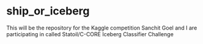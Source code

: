 # ship_or_iceberg
This will be the repository for the Kaggle competition Sanchit Goel and I are participating in called Statoil/C-CORE Iceberg Classifier Challenge
